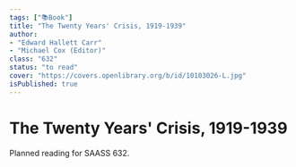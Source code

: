 ```yaml
---
tags: ["📚Book"]
title: "The Twenty Years' Crisis, 1919-1939"
author:
- "Edward Hallett Carr"
- "Michael Cox (Editor)"
class: "632"
status: "to read"
cover: "https://covers.openlibrary.org/b/id/10103026-L.jpg"
isPublished: true
---
```


# The Twenty Years' Crisis, 1919-1939

Planned reading for SAASS 632.
